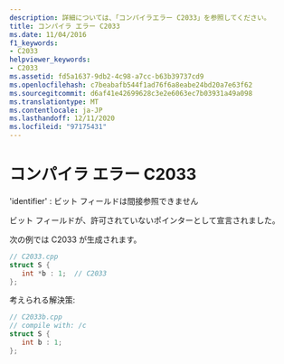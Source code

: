 ```yaml
---
description: 詳細については、「コンパイラエラー C2033」を参照してください。
title: コンパイラ エラー C2033
ms.date: 11/04/2016
f1_keywords:
- C2033
helpviewer_keywords:
- C2033
ms.assetid: fd5a1637-9db2-4c98-a7cc-b63b39737cd9
ms.openlocfilehash: c7beabafb544f1ad76f6a8eabe24bd20a7e63f62
ms.sourcegitcommit: d6af41e42699628c3e2e6063ec7b03931a49a098
ms.translationtype: MT
ms.contentlocale: ja-JP
ms.lasthandoff: 12/11/2020
ms.locfileid: "97175431"
---
```

# <a name="compiler-error-c2033"></a>コンパイラ エラー C2033

'identifier' : ビット フィールドは間接参照できません

ビット フィールドが、許可されていないポインターとして宣言されました。

次の例では C2033 が生成されます。

```cpp
// C2033.cpp
struct S {
   int *b : 1;  // C2033
};
```

考えられる解決策:

```cpp
// C2033b.cpp
// compile with: /c
struct S {
   int b : 1;
};
```
